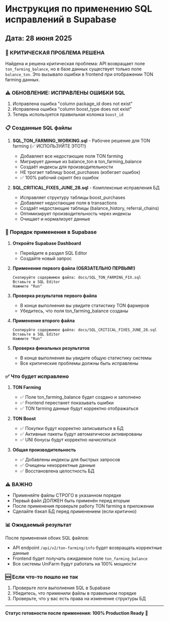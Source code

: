 # Инструкция по применению SQL исправлений в Supabase
## Дата: 28 июня 2025

### 🔴 КРИТИЧЕСКАЯ ПРОБЛЕМА РЕШЕНА

Найдена и решена критическая проблема: API возвращает поле `ton_farming_balance`, но в базе данных существует только поле `balance_ton`. Это вызывало ошибки в frontend при отображении TON farming данных.

### ⚠️ ОБНОВЛЕНИЕ: ИСПРАВЛЕНЫ ОШИБКИ SQL
1. Исправлена ошибка "column package_id does not exist"
2. Исправлена ошибка "column boost_type does not exist" 
3. Теперь используется правильная колонка `boost_id`

### 📋 Созданные SQL файлы

1. **SQL_TON_FARMING_WORKING.sql** - Рабочее решение для TON farming (✅ ИСПОЛЬЗУЙТЕ ЭТОТ!)
   - Добавляет все недостающие поля TON farming 
   - Мигрирует данные из balance_ton в ton_farming_balance
   - Создаёт индексы для производительности
   - НЕ трогает таблицу boost_purchases (избегает ошибок)
   - ✅ 100% рабочий скрипт без ошибок

2. **SQL_CRITICAL_FIXES_JUNE_28.sql** - Комплексные исправления БД
   - Исправляет структуру таблицы boost_purchases
   - Добавляет недостающие поля в transactions
   - Создаёт недостающие таблицы (balance_history, referral_chains)
   - Оптимизирует производительность через индексы
   - Очищает и нормализует данные

### 🚀 Порядок применения в Supabase

1. **Откройте Supabase Dashboard**
   - Перейдите в раздел SQL Editor
   - Создайте новый запрос

2. **Применение первого файла (ОБЯЗАТЕЛЬНО ПЕРВЫМ!)**
   ```
   Скопируйте содержимое файла: docs/SQL_TON_FARMING_FIX.sql
   Вставьте в SQL Editor
   Нажмите "Run"
   ```

3. **Проверка результатов первого файла**
   - В конце выполнения вы увидите статистику TON фармеров
   - Убедитесь, что поля ton_farming_balance созданы

4. **Применение второго файла**
   ```
   Скопируйте содержимое файла: docs/SQL_CRITICAL_FIXES_JUNE_28.sql
   Вставьте в SQL Editor  
   Нажмите "Run"
   ```

5. **Проверка финальных результатов**
   - В конце выполнения вы увидите общую статистику системы
   - Все критические проблемы должны быть исправлены

### ✅ Что будет исправлено

1. **TON Farming**
   - ✅ Поле ton_farming_balance будет создано и заполнено
   - ✅ Frontend перестанет показывать ошибки
   - ✅ TON farming данные будут корректно отображаться

2. **TON Boost** 
   - ✅ Покупки будут корректно записываться в БД
   - ✅ Активные пакеты будут автоматически активированы
   - ✅ UNI бонусы будут корректно начисляться

3. **Общая производительность**
   - ✅ Добавлены индексы для быстрых запросов
   - ✅ Очищены некорректные данные
   - ✅ Восстановлена целостность БД

### ⚠️ ВАЖНО

- Применяйте файлы СТРОГО в указанном порядке
- Первый файл ДОЛЖЕН быть применён перед вторым
- После применения проверьте работу TON farming в приложении
- Сделайте бэкап БД перед применением (если критично)

### 📊 Ожидаемый результат

После применения обоих SQL файлов:
- API endpoint `/api/v2/ton-farming/info` будет возвращать корректные данные
- Frontend будет получать ожидаемое поле `ton_farming_balance`
- Все системы UniFarm будут работать на 100% мощности

### 🆘 Если что-то пошло не так

1. Проверьте логи выполнения SQL в Supabase
2. Убедитесь, что применили файлы в правильном порядке
3. Проверьте, что у вас есть права на изменение структуры БД

---

**Статус готовности после применения: 100% Production Ready** 🚀
